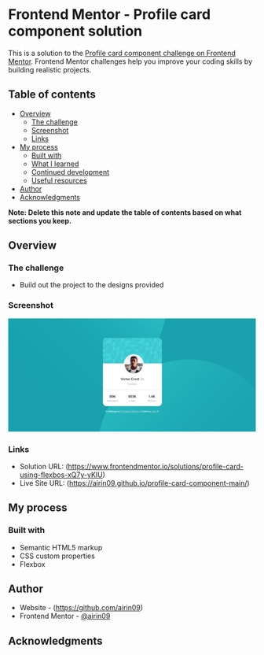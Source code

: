 # Frontend Mentor - Profile card component solution

This is a solution to the [Profile card component challenge on Frontend Mentor](https://www.frontendmentor.io/challenges/profile-card-component-cfArpWshJ). Frontend Mentor challenges help you improve your coding skills by building realistic projects. 

## Table of contents

- [Overview](#overview)
  - [The challenge](#the-challenge)
  - [Screenshot](#screenshot)
  - [Links](#links)
- [My process](#my-process)
  - [Built with](#built-with)
  - [What I learned](#what-i-learned)
  - [Continued development](#continued-development)
  - [Useful resources](#useful-resources)
- [Author](#author)
- [Acknowledgments](#acknowledgments)

**Note: Delete this note and update the table of contents based on what sections you keep.**

## Overview

### The challenge

- Build out the project to the designs provided

### Screenshot

![](final-design/screenshot.jpg)

### Links

- Solution URL: (https://www.frontendmentor.io/solutions/profile-card-using-flexbos-xQ7y-yKIU)
- Live Site URL: (https://airin09.github.io/profile-card-component-main/)

## My process

### Built with

- Semantic HTML5 markup
- CSS custom properties
- Flexbox


## Author

- Website - (https://github.com/airin09)
- Frontend Mentor - [@airin09](https://www.frontendmentor.io/profile/airin09)


## Acknowledgments

